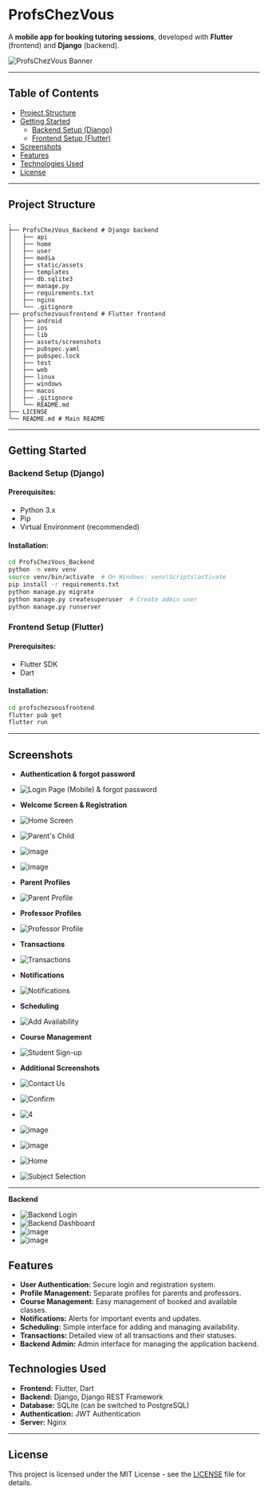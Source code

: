 # ProfsChezVous

A **mobile app for booking tutoring sessions**, developed with **Flutter** (frontend) and **Django** (backend).

 ![ProfsChezVous Banner](https://github.com/user-attachments/assets/889dfbcc-5f85-4c77-b477-84350906f933)




---

## Table of Contents

- [Project Structure](#-project-structure)
- [Getting Started](#-getting-started)
  - [Backend Setup (Django)](#backend-setup-django)
  - [Frontend Setup (Flutter)](#frontend-setup-flutter)
- [Screenshots](#-screenshots)
- [Features](#-features)
- [Technologies Used](#-technologies-used)
- [License](#-license)

---

## Project Structure

```
.
├── ProfsChezVous_Backend # Django backend
│   ├── api
│   ├── home
│   ├── user
│   ├── media
│   ├── static/assets
│   ├── templates
│   ├── db.sqlite3
│   ├── manage.py
│   ├── requirements.txt
│   ├── nginx
│   └── .gitignore
├── profschezvousfrontend # Flutter frontend
│   ├── android
│   ├── ios
│   ├── lib
│   ├── assets/screenshots
│   ├── pubspec.yaml
│   ├── pubspec.lock
│   ├── test
│   ├── web
│   ├── linux
│   ├── windows
│   ├── macos
│   ├── .gitignore
│   └── README.md
├── LICENSE
└── README.md # Main README
```

---

## Getting Started

### Backend Setup (Django)

#### Prerequisites:
- Python 3.x
- Pip
- Virtual Environment (recommended)

#### Installation:
```bash
cd ProfsChezVous_Backend
python -m venv venv
source venv/bin/activate  # On Windows: venv\Scripts\activate
pip install -r requirements.txt
python manage.py migrate
python manage.py createsuperuser  # Create admin user
python manage.py runserver
```

### Frontend Setup (Flutter)

#### Prerequisites:
- Flutter SDK
- Dart

#### Installation:
```bash
cd profschezvousfrontend
flutter pub get
flutter run
```

---

## Screenshots

-  **Authentication & forgot password**
  - ![Login Page (Mobile) & forgot password](https://github.com/user-attachments/assets/12434615-4381-407b-885d-1337ad00f57e)

-  **Welcome Screen & Registration**
  - ![Home Screen](https://github.com/user-attachments/assets/8eea363d-d134-49f8-89da-ba8b8b81d10d)
  - ![Parent's Child](https://github.com/user-attachments/assets/6b42bbb9-cf8c-4401-86bb-0c6821f1e160)
  - ![image](https://github.com/user-attachments/assets/df64e8e9-aa8c-488b-acd4-76e6d36498c7)
  - ![image](https://github.com/user-attachments/assets/5c9b2d67-33db-42fe-9331-ccb05d00dbbe)




-  **Parent Profiles**
  - ![Parent Profile](https://github.com/user-attachments/assets/95e08f1b-802d-4dc5-94eb-3c6f5dc511e5)
 
-  **Professor Profiles**
  - ![Professor Profile](https://github.com/user-attachments/assets/7e69b108-7a46-46e5-8c67-79294b380d14)

  

-  **Transactions**
  - ![Transactions](https://github.com/user-attachments/assets/de8eb302-a2be-4670-bffc-be22c25f3209)



-  **Notifications**
  - ![Notifications](https://github.com/user-attachments/assets/cc48b36e-a186-40b5-a66e-9061fc4adda9)
    
-  **Scheduling**
  - ![Add Availability](https://github.com/user-attachments/assets/53fdd167-2cfe-4c3b-8ade-3c05d4cc319a)


-  **Course Management**
  - ![Student Sign-up](https://github.com/user-attachments/assets/fce73358-8817-43f3-9067-d74d66396eb7)


-  **Additional Screenshots**

  - ![Contact Us](https://github.com/user-attachments/assets/94453cfa-ca4c-4ce5-be27-75ee67213318)
  - ![Confirm](https://github.com/user-attachments/assets/4d4289bc-280c-447a-8600-f113a64fa995)
  - ![4](https://github.com/user-attachments/assets/36c9b8cc-2aef-4d11-a2f3-4f8657f33b2a)
  - ![image](https://github.com/user-attachments/assets/8c9edca8-3054-4b7e-980e-bae75ea856b2)

  - ![image](https://github.com/user-attachments/assets/c6a40678-74f8-492f-9ab2-993ee5e08760)
  - ![Home](https://github.com/user-attachments/assets/15c3bc19-5857-4057-984a-707dae04c021)
  - ![Subject Selection](https://github.com/user-attachments/assets/264693f5-22c5-4b18-bb33-b8ff1b8945c9)

---
**Backend**
  - ![Backend Login](https://github.com/user-attachments/assets/9b68fb8a-58a8-44b0-a71a-e54c5b8e2e82)
  - ![Backend Dashboard](https://github.com/user-attachments/assets/a4398253-68ee-49a8-b526-19b60aca3bca)
  - ![image](https://github.com/user-attachments/assets/d2ce66ef-9896-438a-8a10-ffc5f3de9475)
  - ![image](https://github.com/user-attachments/assets/40e2552a-11eb-4eaf-8082-cc685b874aed)



## Features
- **User Authentication:** Secure login and registration system.
- **Profile Management:** Separate profiles for parents and professors.
- **Course Management:** Easy management of booked and available classes.
- **Notifications:** Alerts for important events and updates.
- **Scheduling:** Simple interface for adding and managing availability.
- **Transactions:** Detailed view of all transactions and their statuses.
- **Backend Admin:** Admin interface for managing the application backend.


## Technologies Used

- **Frontend:** Flutter, Dart
- **Backend:** Django, Django REST Framework
- **Database:** SQLite (can be switched to PostgreSQL)
- **Authentication:** JWT Authentication
- **Server:** Nginx

---

## License

This project is licensed under the MIT License - see the [LICENSE](LICENSE) file for details.


